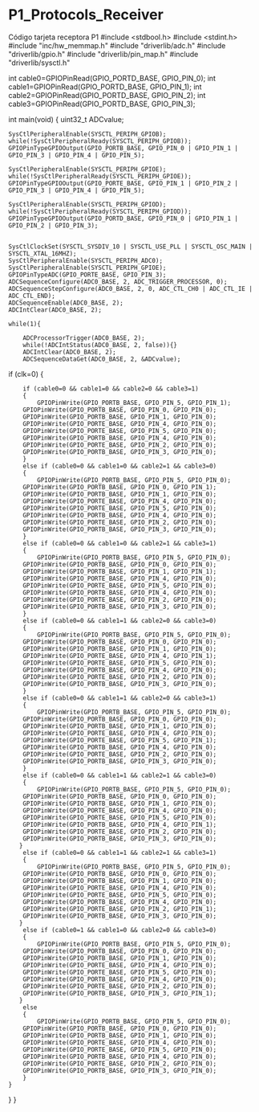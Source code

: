 # P1_Protocols_Receiver
Código tarjeta receptora P1
#include <stdbool.h>
#include <stdint.h>
#include "inc/hw_memmap.h"
#include "driverlib/adc.h"
#include "driverlib/gpio.h"
#include "driverlib/pin_map.h"
#include "driverlib/sysctl.h"

int cable0=GPIOPinRead(GPIO_PORTD_BASE, GPIO_PIN_0);
int cable1=GPIOPinRead(GPIO_PORTD_BASE, GPIO_PIN_1);
int cable2=GPIOPinRead(GPIO_PORTD_BASE, GPIO_PIN_2);
int cable3=GPIOPinRead(GPIO_PORTD_BASE, GPIO_PIN_3);

int main(void)
{
    uint32_t ADCvalue;

    SysCtlPeripheralEnable(SYSCTL_PERIPH_GPIOB);
    while(!SysCtlPeripheralReady(SYSCTL_PERIPH_GPIOB));
    GPIOPinTypeGPIOOutput(GPIO_PORTB_BASE, GPIO_PIN_0 | GPIO_PIN_1 | GPIO_PIN_3 | GPIO_PIN_4 | GPIO_PIN_5);

    SysCtlPeripheralEnable(SYSCTL_PERIPH_GPIOE);
    while(!SysCtlPeripheralReady(SYSCTL_PERIPH_GPIOE));
    GPIOPinTypeGPIOOutput(GPIO_PORTE_BASE, GPIO_PIN_1 | GPIO_PIN_2 | GPIO_PIN_3 | GPIO_PIN_4 | GPIO_PIN_5);

    SysCtlPeripheralEnable(SYSCTL_PERIPH_GPIOD);
    while(!SysCtlPeripheralReady(SYSCTL_PERIPH_GPIOD));
    GPIOPinTypeGPIOOutput(GPIO_PORTD_BASE, GPIO_PIN_0 | GPIO_PIN_1 | GPIO_PIN_2 | GPIO_PIN_3);


    SysCtlClockSet(SYSCTL_SYSDIV_10 | SYSCTL_USE_PLL | SYSCTL_OSC_MAIN | SYSCTL_XTAL_16MHZ);
    SysCtlPeripheralEnable(SYSCTL_PERIPH_ADC0);
    SysCtlPeripheralEnable(SYSCTL_PERIPH_GPIOE);
    GPIOPinTypeADC(GPIO_PORTE_BASE, GPIO_PIN_3);
    ADCSequenceConfigure(ADC0_BASE, 2, ADC_TRIGGER_PROCESSOR, 0);
    ADCSequenceStepConfigure(ADC0_BASE, 2, 0, ADC_CTL_CH0 | ADC_CTL_IE | ADC_CTL_END);
    ADCSequenceEnable(ADC0_BASE, 2);
    ADCIntClear(ADC0_BASE, 2);

    while(1){

        ADCProcessorTrigger(ADC0_BASE, 2);
        while(!ADCIntStatus(ADC0_BASE, 2, false)){}
        ADCIntClear(ADC0_BASE, 2);
        ADCSequenceDataGet(ADC0_BASE, 2, &ADCvalue);
if (clk=0) 
{  	

        if (cable0=0 && cable1=0 && cable2=0 && cable3=1)
        {
            GPIOPinWrite(GPIO_PORTB_BASE, GPIO_PIN_5, GPIO_PIN_1);
	    GPIOPinWrite(GPIO_PORTB_BASE, GPIO_PIN_0, GPIO_PIN_0);
	    GPIOPinWrite(GPIO_PORTB_BASE, GPIO_PIN_1, GPIO_PIN_0);
	    GPIOPinWrite(GPIO_PORTE_BASE, GPIO_PIN_4, GPIO_PIN_0);
	    GPIOPinWrite(GPIO_PORTE_BASE, GPIO_PIN_5, GPIO_PIN_0);
	    GPIOPinWrite(GPIO_PORTB_BASE, GPIO_PIN_4, GPIO_PIN_0);
	    GPIOPinWrite(GPIO_PORTE_BASE, GPIO_PIN_2, GPIO_PIN_0);
	    GPIOPinWrite(GPIO_PORTB_BASE, GPIO_PIN_3, GPIO_PIN_0);
        }
        else if (cable0=0 && cable1=0 && cable2=1 && cable3=0)
        {
            GPIOPinWrite(GPIO_PORTB_BASE, GPIO_PIN_5, GPIO_PIN_0);
	    GPIOPinWrite(GPIO_PORTB_BASE, GPIO_PIN_0, GPIO_PIN_1);
	    GPIOPinWrite(GPIO_PORTB_BASE, GPIO_PIN_1, GPIO_PIN_0);
	    GPIOPinWrite(GPIO_PORTE_BASE, GPIO_PIN_4, GPIO_PIN_0);
	    GPIOPinWrite(GPIO_PORTE_BASE, GPIO_PIN_5, GPIO_PIN_0);
	    GPIOPinWrite(GPIO_PORTB_BASE, GPIO_PIN_4, GPIO_PIN_0);
	    GPIOPinWrite(GPIO_PORTE_BASE, GPIO_PIN_2, GPIO_PIN_0);
	    GPIOPinWrite(GPIO_PORTB_BASE, GPIO_PIN_3, GPIO_PIN_0);
        }
        else if (cable0=0 && cable1=0 && cable2=1 && cable3=1)
        {
            GPIOPinWrite(GPIO_PORTB_BASE, GPIO_PIN_5, GPIO_PIN_0);
	    GPIOPinWrite(GPIO_PORTB_BASE, GPIO_PIN_0, GPIO_PIN_0);
	    GPIOPinWrite(GPIO_PORTB_BASE, GPIO_PIN_1, GPIO_PIN_1);
	    GPIOPinWrite(GPIO_PORTE_BASE, GPIO_PIN_4, GPIO_PIN_0);
	    GPIOPinWrite(GPIO_PORTE_BASE, GPIO_PIN_5, GPIO_PIN_0);
	    GPIOPinWrite(GPIO_PORTB_BASE, GPIO_PIN_4, GPIO_PIN_0);
	    GPIOPinWrite(GPIO_PORTE_BASE, GPIO_PIN_2, GPIO_PIN_0);
	    GPIOPinWrite(GPIO_PORTB_BASE, GPIO_PIN_3, GPIO_PIN_0);
        }
        else if (cable0=0 && cable1=1 && cable2=0 && cable3=0)
        {
            GPIOPinWrite(GPIO_PORTB_BASE, GPIO_PIN_5, GPIO_PIN_0);
	    GPIOPinWrite(GPIO_PORTB_BASE, GPIO_PIN_0, GPIO_PIN_0);
	    GPIOPinWrite(GPIO_PORTB_BASE, GPIO_PIN_1, GPIO_PIN_0);
	    GPIOPinWrite(GPIO_PORTE_BASE, GPIO_PIN_4, GPIO_PIN_1);
	    GPIOPinWrite(GPIO_PORTE_BASE, GPIO_PIN_5, GPIO_PIN_0);
	    GPIOPinWrite(GPIO_PORTB_BASE, GPIO_PIN_4, GPIO_PIN_0);
	    GPIOPinWrite(GPIO_PORTE_BASE, GPIO_PIN_2, GPIO_PIN_0);
	    GPIOPinWrite(GPIO_PORTB_BASE, GPIO_PIN_3, GPIO_PIN_0);
        }
        else if (cable0=0 && cable1=1 && cable2=0 && cable3=1)
        {
            GPIOPinWrite(GPIO_PORTB_BASE, GPIO_PIN_5, GPIO_PIN_0);
	    GPIOPinWrite(GPIO_PORTB_BASE, GPIO_PIN_0, GPIO_PIN_0);
	    GPIOPinWrite(GPIO_PORTB_BASE, GPIO_PIN_1, GPIO_PIN_0);
	    GPIOPinWrite(GPIO_PORTE_BASE, GPIO_PIN_4, GPIO_PIN_0);
	    GPIOPinWrite(GPIO_PORTE_BASE, GPIO_PIN_5, GPIO_PIN_1);
	    GPIOPinWrite(GPIO_PORTB_BASE, GPIO_PIN_4, GPIO_PIN_0);
	    GPIOPinWrite(GPIO_PORTE_BASE, GPIO_PIN_2, GPIO_PIN_0);
	    GPIOPinWrite(GPIO_PORTB_BASE, GPIO_PIN_3, GPIO_PIN_0);
        }
        else if (cable0=0 && cable1=1 && cable2=1 && cable3=0)
        {
            GPIOPinWrite(GPIO_PORTB_BASE, GPIO_PIN_5, GPIO_PIN_0);
	    GPIOPinWrite(GPIO_PORTB_BASE, GPIO_PIN_0, GPIO_PIN_0);
	    GPIOPinWrite(GPIO_PORTB_BASE, GPIO_PIN_1, GPIO_PIN_0);
	    GPIOPinWrite(GPIO_PORTE_BASE, GPIO_PIN_4, GPIO_PIN_0);
	    GPIOPinWrite(GPIO_PORTE_BASE, GPIO_PIN_5, GPIO_PIN_0);
	    GPIOPinWrite(GPIO_PORTB_BASE, GPIO_PIN_4, GPIO_PIN_1);
	    GPIOPinWrite(GPIO_PORTE_BASE, GPIO_PIN_2, GPIO_PIN_0);
	    GPIOPinWrite(GPIO_PORTB_BASE, GPIO_PIN_3, GPIO_PIN_0);
       }
        else if (cable0=0 && cable1=1 && cable2=1 && cable3=1)
        {
            GPIOPinWrite(GPIO_PORTB_BASE, GPIO_PIN_5, GPIO_PIN_0);
	    GPIOPinWrite(GPIO_PORTB_BASE, GPIO_PIN_0, GPIO_PIN_0);
	    GPIOPinWrite(GPIO_PORTB_BASE, GPIO_PIN_1, GPIO_PIN_0);
	    GPIOPinWrite(GPIO_PORTE_BASE, GPIO_PIN_4, GPIO_PIN_0);
	    GPIOPinWrite(GPIO_PORTE_BASE, GPIO_PIN_5, GPIO_PIN_0);
	    GPIOPinWrite(GPIO_PORTB_BASE, GPIO_PIN_4, GPIO_PIN_0);
	    GPIOPinWrite(GPIO_PORTE_BASE, GPIO_PIN_2, GPIO_PIN_1);
	    GPIOPinWrite(GPIO_PORTB_BASE, GPIO_PIN_3, GPIO_PIN_0);
       }
        else if (cable0=1 && cable1=0 && cable2=0 && cable3=0)
        {
            GPIOPinWrite(GPIO_PORTB_BASE, GPIO_PIN_5, GPIO_PIN_0);
	    GPIOPinWrite(GPIO_PORTB_BASE, GPIO_PIN_0, GPIO_PIN_0);
	    GPIOPinWrite(GPIO_PORTB_BASE, GPIO_PIN_1, GPIO_PIN_0);
	    GPIOPinWrite(GPIO_PORTE_BASE, GPIO_PIN_4, GPIO_PIN_0);
	    GPIOPinWrite(GPIO_PORTE_BASE, GPIO_PIN_5, GPIO_PIN_0);
	    GPIOPinWrite(GPIO_PORTB_BASE, GPIO_PIN_4, GPIO_PIN_0);
	    GPIOPinWrite(GPIO_PORTE_BASE, GPIO_PIN_2, GPIO_PIN_0);
	    GPIOPinWrite(GPIO_PORTB_BASE, GPIO_PIN_3, GPIO_PIN_1);
       }
        else
        {
            GPIOPinWrite(GPIO_PORTB_BASE, GPIO_PIN_5, GPIO_PIN_0);
	    GPIOPinWrite(GPIO_PORTB_BASE, GPIO_PIN_0, GPIO_PIN_0);
	    GPIOPinWrite(GPIO_PORTB_BASE, GPIO_PIN_1, GPIO_PIN_0);
	    GPIOPinWrite(GPIO_PORTE_BASE, GPIO_PIN_4, GPIO_PIN_0);
	    GPIOPinWrite(GPIO_PORTE_BASE, GPIO_PIN_5, GPIO_PIN_0);
	    GPIOPinWrite(GPIO_PORTB_BASE, GPIO_PIN_4, GPIO_PIN_0);
	    GPIOPinWrite(GPIO_PORTE_BASE, GPIO_PIN_2, GPIO_PIN_0);
	    GPIOPinWrite(GPIO_PORTB_BASE, GPIO_PIN_3, GPIO_PIN_0);
        }
    }
}
}
